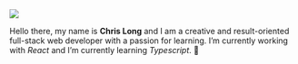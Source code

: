 <img src="https://i.imgur.com/Ey6KGjN.png?1" />

Hello there, my name is **Chris Long** and I am a creative and result-oriented full-stack web developer with a passion for learning. 
I’m currently working with *React* and I’m currently learning *Typescript*. 🌱

<!--
**aventine-hub/aventine-hub** is a ✨ _special_ ✨ repository because its `README.md` (this file) appears on your GitHub profile.

Here are some ideas to get you started:

- 🔭 I’m currently working on ...
- 🌱 I’m currently learning ...
- 👯 I’m looking to collaborate on ...
- 🤔 I’m looking for help with ...
- 💬 Ask me about ...
- 📫 How to reach me: ...
- 😄 Pronouns: ...
- ⚡ Fun fact: ...
-->
